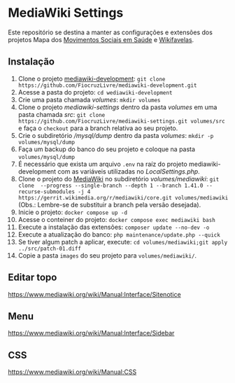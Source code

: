 # MediaWiki Settings

Este repositório se destina a manter as configurações e extensões dos projetos Mapa dos [Movimentos Sociais em Saúde](https://mapamovsaude.net.br) e [Wikifavelas](https://wikifavelas.com.br/).

## Instalação

1. Clone o projeto [mediawiki-development](https://github.com/FiocruzLivre/mediawiki-development.git): `git clone https://github.com/FiocruzLivre/mediawiki-development.git`
2. Acesse a pasta do projeto: `cd wediawiki-development`
3. Crie uma pasta chamada _volumes_: `mkdir volumes`
4. Clone o projeto _mediawiki-settings_ dentro da pasta _volumes_ em uma pasta chamada _src_: `git clone https://github.com/FiocruzLivre/mediawiki-settings.git volumes/src` e faça o `checkout` para a branch relativa ao seu projeto.
5. Crie o subdiretório _/mysql/dump_ dentro da pasta _volumes_: `mkdir -p volumes/mysql/dump`
6. Faça um backup do banco do seu projeto e coloque na pasta `volumes/mysql/dump`
7. É necessário que exista um arquivo `.env` na raíz do projeto mediawiki-development com as variáveis utilizadas no _LocalSettings.php_.
8. Clone o projeto do [MediaWiki](https://www.mediawiki.org/) no subdiretório _volumes/mediawiki_: `git clone  --progress --single-branch --depth 1 --branch 1.41.0 --recurse-submodules -j 4 https://gerrit.wikimedia.org/r/mediawiki/core.git volumes/mediawiki` (Obs.: Lembre-se de substituir a branch pela versão desejada).
9. Inicie o projeto: `docker compose up -d`
10. Acesse o conteiner do projeto: `docker compose exec mediawiki bash`
11. Execute a instalação das extensões: `composer update --no-dev -o`
12. Execute a atualização do banco: `php maintenance/update.php --quick`
13. Se tiver algum patch a aplicar, execute: `cd volumes/mediawiki;git apply ../src/patch-01.diff`
14. Copie a pasta `images` do seu projeto para `volumes/mediawiki/`.

## Editar topo

https://www.mediawiki.org/wiki/Manual:Interface/Sitenotice


## Menu

https://www.mediawiki.org/wiki/Manual:Interface/Sidebar


## CSS
https://www.mediawiki.org/wiki/Manual:CSS
